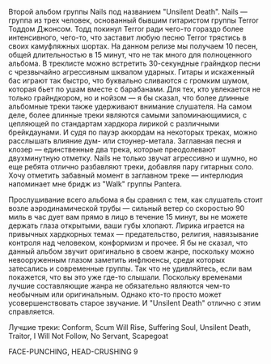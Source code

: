 Второй альбом группы Nails под названием "Unsilent Death". Nails — группа из трех человек, основанный бывшим гитаристом группы Terror Тоддом Джонсом. Тодд покинул Terror ради чего-то гораздо более интенсивного, чего-то, что заставит любую песню Terror трястись в своих камуфляжных шортах. На данном релизе мы получаем 10 песен, общей длительностью в 15 минут, что не так много для полноценного альбома. В треклисте можно встретить 30-секундные грайндкор песни с чрезвычайно агрессивным шквалом ударных. Гитары и искаженный бас играют так быстро, что буквально сливаются с громким шумом, которая бьет по ушам вместе с барабанами. Для тех, кто увлекается не только грайндкором, но и нойзом — я бы сказал, что более длинные альбомные треки также удерживают внимание слушателя. На самом деле, более длинные треки являются самыми запоминающимися, с цепляющей по стандартам хардкора лирикой с различными брейкдаунами. И судя по пауэр аккордам на некоторых треках, можно расслышать влияние дум- или стоунер-метала. Заглавная песня и клозер — единственные два трека, которые преодолевают двухминутную отметку. Nails не только звучат агрессивно и шумно, но еще ребята отлично разбавляют треки, добавляя пару гитарных соло. Хочу отметить забавный момент в заглавном треке — интерлюдия напоминает мне бридж из "Walk" группы Pantera.

Прослушивание всего альбома я бы сравнил с тем, как слушатель стоит возле аэродинамической трубы — сильный ветер со скоростью 90 миль в час дует вам прямо в лицо в течение 15 минут, вы не можете держать глаза открытыми, ваши губы хлопают. Лирика играется на привычных хардкорных темах — предательство, религия, навязывание контроля над человеком, конформизм и прочее. Я бы не сказал, что данный альбом звучит оригинально в своем жанре, поскольку можно невооруженным глазом заметить инфлюенсы, среди которых затесались и современные группы. Так что не удивляйтесь, если вам покажется, что вы это уже где-то слышали. Поскольку временами лучшие составляющие жанра не обязательно являются чем-то необычным или оригинальным. Однако кто-то просто может усовершенствовать старое звучание. И "Unsilent Death" отлично с этим справляется.

Лучшие треки: Conform, Scum Will Rise, Suffering Soul, Unsilent Death, Traitor, I Will Not Follow, No Servant, Scapegoat

FACE-PUNCHING, HEAD-CRUSHING 9
